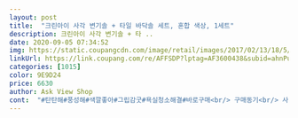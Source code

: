 ```yaml
---
layout: post 
title:  "크린아이 사각 변기솔 + 타일 바닥솔 세트, 혼합 색상, 1세트" 
description: 크린아이 사각 변기솔 + 타 ..
date: 2020-09-05 07:34:52 
img: https://static.coupangcdn.com/image/retail/images/2017/02/13/18/5/a7116112-4f2b-4d97-b830-9849d6788150.jpg 
linkUrl: https://link.coupang.com/re/AFFSDP?lptag=AF3600438&subid=ahnPublicAsk&pageKey=14837692&itemId=61201183&vendorItemId=3095778191&traceid=V0-113-2586a6eda2f5ea5d 
categories: [1015] 
color: 9E9D24 
price: 6630 
author: Ask View Shop 
cont:  "#탄탄해#풍성해#색깔좋아#그립감굿#욕실청소해결#바로구매<br/> 구매동기<br/> 사용기<br/> 추천해요.<br/> ★★★.<br/> ★.<br/> ★<br/>가격대비에 구성도만족하고 써보고나니 잘닦여서 힘도덜들이고 잘닦여만족해요 화장실에걸어잘쓰고있답니다<br/>계속신경쓰이는데 크린아이는  모자체가 잘빠지지않아서<br/>구매동기<br/>구매하신 분들 내용 참고해서 믿고 구매했습니다.<br/><br/>구매할때 전체 길이는 확인을 제가 안했더라구요?<br/>그레잇입니닷ㅋㅋ<br/>그리고 우려했던 솔의 상태는 탄탄하고 빳빳하니<br/>내속까지 개운함을 느끼고 싶다면<br/>다이소랑 역시비교가안되네요일단 솔자체가 특수모라그런지<br/>더좋더라구요ㅋㅋ<br/>딱필요상품이라 겟 하였어요^^<br/>때가 많은 경우는 앉아서 집중적으로 닦고 얼마 안되는 때는 서서 긴솔로 슥삭슥삭 청소를 했습니다.<br/> 솔 좋습니다.<br/> 강력해서 잘 휘지 않고 길이도 아주 긴편입니다.<br/> 그리고 두가지이기 때문에 여러 용도로도 사용이 가능해서 좋습니다.<br/><br/>로켓배송으로 물건은다음날잘받았구요 아주큰박스에<br/>로켓배송을 고집하는 이유는 바로 필요하기 때문이에요<br/>만족도<br/>먼저, 상자가 커서 놀랐어요<br/>메이드인코리아 제품이면서<br/>모 가일단튼튼하고 모가잘안빠지고 고정이잘되어있는거같애요<br/>모가 쑥쑥빠진 이전껄로 청소를 해놔서인지 청결상태가 나쁘지 않았지만<br/>무엇보다 중요한건 솔이 튼튼해야 된다고 생각했어요!<br/>바닥솔의 손잡이는 그립감 나이쓰!<br/>바로 써봐야 직성이 풀려서.<br/>.<br/> 변기,바닥 싹 청소를 했어요^^<br/>베리굿초이쓰!!<br/>변기솔의 손잡이가 길쭉해서 손을 변기와 멀리 할수 있어요!^^<br/>보다가  타일바닥솔이랑 변기솔이랑세트구성이적합하게잘되어있어<br/>뽁뽁이작업으로안전배송까지해서왔어요 ^^<br/>사각 변기솔+ 타일 바닥솔도 받자마자 바로 사용해 보았습니다<br/>사진만으로는 구분이 어려웠지만.<br/>.<br/><br/>상품을 받고나서 바로 이전의 솔을 버리고 사용을 했습니다.<br/> 역시 노후된 솔과는 달랐습니다.<br/> 솔부분이 깊은 부분까지 닦을수 있도록 상당히 길구요.<br/> 솔도 강력해서 찌든때나 곰팡이를 잘 제거할수 있었습니다.<br/><br/>새집으로 이사를 와서 깨끗한데 뭐, 청소쯤이야.<br/>.<br/>하고 방심을 했어요<br/>색깔부터 청소와 어울리는 깨끗한 진파랑색이 눈에 들어왔는데<br/>셋트가 이 가격인데 저는 만족해유<br/>쉽게 빠질 염려는 잠시 넣어둬도 되겠더라구요<br/>썼던거라 힘만들고 개운하지도 않고, 게다가 모가 잘 빠져서 신경이 쓰이더라구요.<br/><br/>아무튼 내구성 솔길이 솔형태 가격 모두 만족하는 상품입니다.<br/><br/>아주 속이 후련합니다!<br/>애정하는 로켓배송으로 받아본 후<br/>역시.<br/>.<br/>얼마못가 저세상가버려서 가격대비 괜찮은제품으로<br/>왜.<br/>.<br/>체력낭비,시간낭비.<br/>.<br/><br/>욕실을 청소하시는 아버님들을 위해 솔직히 후기 한번 남겨봅니다.<br/> 신혼살림 3년차에 11개월차 아이를 키우는 집입니다.<br/> 화장실 청소는 모든 집들이 그렇듯 아버지의 몫이죠.<br/> 약품이 좀 사용될수도 있고, 손목 팔의 힘이 좀 필요하기 때문에 그런거 같습니다.<br/><br/>원래 있던 작은솔 가지구 하려니까<br/>일단 리뷰와 상품 상태를 잘 살펴보았구요.<br/> 손잡이를 사용할수 있는 형태이고 하나는 서서 밀수 있는 구조라서 이 제품을 선택하였습니다.<br/> 앉아서 닦기만하면 허리가 아파서 번갈아가면서 사용하기 위해 이런 형태로 구입을 했습니다.<br/><br/>일단 이전에 사용하던 솔은 신혼살림을 장만할때 죽은소에서 산 청소솔입니다.<br/> 길고 손잡이가 잡기 좋기 때문에 청소솔로 아주 잘 사용하고 있었죠.<br/> 하지만 시간이 지날수록 솔이 마모가 되고 휘어서 청소가 잘 되지 않고 힘만 들더라고요.<br/> 그래서 새로운 강력한 솔로 하나를 구매해야겠다고 생각하고 이 제품을 구입하게 되었습니다.<br/><br/>일단 저희집은 20년 이상 된 아파트에 전세로 살고 있기 때문에 화장실 상태가 그리 좋지는 못합니다.<br/> 타일사이에 검은 때나 곰팡이들이 조금 있는 상태이고 지워지지 않는 상태죠.<br/> 줄눈 시공을 하고 싶지만 그리 섬세하지 않은 성격과 남에 집에 돈 고생이 무슨 필요냐란 생각에 그냥 빡빡 문대서 청소하고 살고 있습니다.<br/><br/>집에 노후된 솔로 청소하시는 분이 있다면 그리 비싼 가격은 아니니 하나 권해드리고 싶습니다.<br/> 솔 하나로 힘이 들어가는 정도와 시간이 많이 감소되네요.<br/><br/>집에 있는거 버리고 당장 바로구매 누르세요.<br/><br/>찾던 중에 크린아이 사각 변기솔+ 타일 바닥솔 세트를 발견했어요!<br/>청소솔<br/>청소하다중간에모한쪽잊길게빠져나온다던지그럼<br/>풍성하고 탄탄한 솔로 욕실바닥과 변기를 닦으며<br/>화장실 청소 중요하잖아요?<br/>화장실청소용품으로 다이소제품쓰다가<br/>확실히 튼튼해요 사진에는조금 뻑뻑해보이는감이없지않아있긴한데<br/>후기<br/>힘들이지 않고 이렇게 후딱 해치울걸,<br/>" 
---
```

